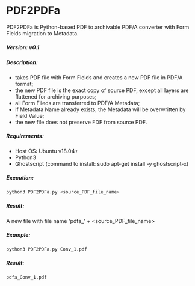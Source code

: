# PDF2PDFa
PDF2PDFa is Python-based PDF to archivable PDF/A converter with Form Fields migration to Metadata.
##### Version: v0.1

##### Description: 
 - takes PDF file with Form Fields and creates a new PDF file in PDF/A format;
 - the new PDF file is the exact copy of source PDF, except all layers are flattened for archiving purposes;
 - all Form Fileds are transferred to PDF/A Metadata;
 - if Metadata Name already exists, the Metadata will be overwritten by Field Value;
 - the new file does not preserve FDF from source PDF.

##### Requirements:
 - Host OS: Ubuntu v18.04+
 - Python3
 - Ghostscript
   (command to install: sudo apt-get install -y ghostscript-x)

##### Execution:
```sh
python3 PDF2PDFa.py <source_PDF_file_name>
```
##### Result: 
A new file with file name 'pdfa_' + <source_PDF_file_name>

##### Example:
```sh
python3 PDF2PDFa.py Conv_1.pdf
```

##### Result:
```sh
pdfa_Conv_1.pdf
```
